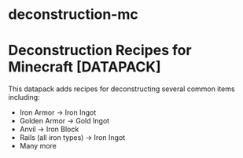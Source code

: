 # deconstruction-mc
Deconstruction Recipes for Minecraft [DATAPACK]
=======
This datapack adds recipes for deconstructing several common items including:
* Iron Armor -> Iron Ingot
* Golden Armor -> Gold Ingot
* Anvil -> Iron Block
* Rails (all iron types) -> Iron Ingot
* Many more